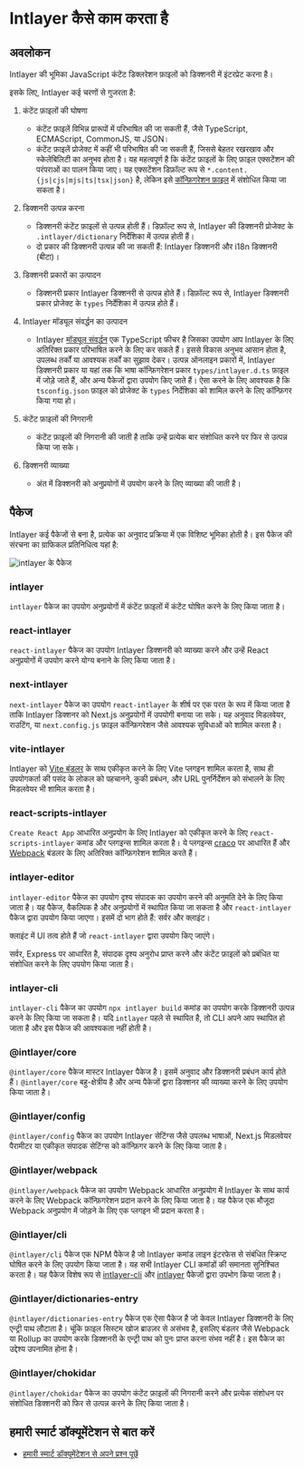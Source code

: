 # Intlayer कैसे काम करता है

## अवलोकन

Intlayer की भूमिका JavaScript कंटेंट डिक्लरेशन फ़ाइलों को डिक्शनरी में इंटरप्रेट करना है।

इसके लिए, Intlayer कई चरणों से गुजरता है:

1. कंटेंट फ़ाइलों की घोषणा

   - कंटेंट फ़ाइलें विभिन्न प्रारूपों में परिभाषित की जा सकती हैं, जैसे TypeScript, ECMAScript, CommonJS, या JSON।
   - कंटेंट फ़ाइलें प्रोजेक्ट में कहीं भी परिभाषित की जा सकती हैं, जिससे बेहतर रखरखाव और स्केलेबिलिटी का अनुभव होता है। यह महत्वपूर्ण है कि कंटेंट फ़ाइलों के लिए फ़ाइल एक्सटेंशन की परंपराओं का पालन किया जाए। यह एक्सटेंशन डिफ़ॉल्ट रूप से `*.content.{js|cjs|mjs|ts|tsx|json}` है, लेकिन इसे [कॉन्फ़िगरेशन फ़ाइल](https://github.com/aymericzip/intlayer/blob/main/docs/hi/configuration.md) में संशोधित किया जा सकता है।

2. डिक्शनरी उत्पन्न करना

   - डिक्शनरी कंटेंट फ़ाइलों से उत्पन्न होती हैं। डिफ़ॉल्ट रूप से, Intlayer की डिक्शनरी प्रोजेक्ट के `.intlayer/dictionary` निर्देशिका में उत्पन्न होती हैं।
   - दो प्रकार की डिक्शनरी उत्पन्न की जा सकती हैं: Intlayer डिक्शनरी और i18n डिक्शनरी (बीटा)।

3. डिक्शनरी प्रकारों का उत्पादन

   - डिक्शनरी प्रकार Intlayer डिक्शनरी से उत्पन्न होते हैं। डिफ़ॉल्ट रूप से, Intlayer डिक्शनरी प्रकार प्रोजेक्ट के `types` निर्देशिका में उत्पन्न होते हैं।

4. Intlayer मॉड्यूल संवर्द्धन का उत्पादन

   - Intlayer [मॉड्यूल संवर्द्धन](https://www.typescriptlang.org/docs/handbook/declaration-merging.html) एक TypeScript फीचर है जिसका उपयोग आप Intlayer के लिए अतिरिक्त प्रकार परिभाषित करने के लिए कर सकते हैं। इससे विकास अनुभव आसान होता है, उपलब्ध तर्कों या आवश्यक तर्कों का सुझाव देकर।
     उत्पन्न ऑनलाइन प्रकारों में, Intlayer डिक्शनरी प्रकार या यहां तक कि भाषा कॉन्फ़िगरेशन प्रकार `types/intlayer.d.ts` फ़ाइल में जोड़े जाते हैं, और अन्य पैकेजों द्वारा उपयोग किए जाते हैं। ऐसा करने के लिए आवश्यक है कि `tsconfig.json` फ़ाइल को प्रोजेक्ट के `types` निर्देशिका को शामिल करने के लिए कॉन्फ़िगर किया गया हो।

5. कंटेंट फ़ाइलों की निगरानी

   - कंटेंट फ़ाइलों की निगरानी की जाती है ताकि उन्हें प्रत्येक बार संशोधित करने पर फिर से उत्पन्न किया जा सके।

6. डिक्शनरी व्याख्या
   - अंत में डिक्शनरी को अनुप्रयोगों में उपयोग करने के लिए व्याख्या की जाती है।

## पैकेज

Intlayer कई पैकेजों से बना है, प्रत्येक का अनुवाद प्रक्रिया में एक विशिष्ट भूमिका होती है। इस पैकेज की संरचना का ग्राफिकल प्रतिनिधित्व यहां है:

![intlayer के पैकेज](https://github.com/aymericzip/intlayer/blob/main/docs/assets/packages_dependency_graph.svg)

### intlayer

`intlayer` पैकेज का उपयोग अनुप्रयोगों में कंटेंट फ़ाइलों में कंटेंट घोषित करने के लिए किया जाता है।

### react-intlayer

`react-intlayer` पैकेज का उपयोग Intlayer डिक्शनरी को व्याख्या करने और उन्हें React अनुप्रयोगों में उपयोग करने योग्य बनाने के लिए किया जाता है।

### next-intlayer

`next-intlayer` पैकेज का उपयोग `react-intlayer` के शीर्ष पर एक परत के रूप में किया जाता है ताकि Intlayer डिक्शनर को Next.js अनुप्रयोगों में उपयोगी बनाया जा सके। यह अनुवाद मिडलवेयर, राउटिंग, या `next.config.js` फ़ाइल कॉन्फ़िगरेशन जैसे आवश्यक सुविधाओं को शामिल करता है।

### vite-intlayer

Intlayer को [Vite बंडलर](https://vite.dev/guide/why.html#why-bundle-for-production) के साथ एकीकृत करने के लिए Vite प्लगइन शामिल करता है, साथ ही उपयोगकर्ता की पसंद के लोकल को पहचानने, कुकी प्रबंधन, और URL पुनर्निर्देशन को संभालने के लिए मिडलवेयर भी शामिल करता है।

### react-scripts-intlayer

`Create React App` आधारित अनुप्रयोग के लिए Intlayer को एकीकृत करने के लिए `react-scripts-intlayer` कमांड और प्लगइन्स शामिल करता है। ये प्लगइन्स [craco](https://craco.js.org/) पर आधारित हैं और [Webpack](https://webpack.js.org/) बंडलर के लिए अतिरिक्त कॉन्फ़िगरेशन शामिल करते हैं।

### intlayer-editor

`intlayer-editor` पैकेज का उपयोग दृश्य संपादक का उपयोग करने की अनुमति देने के लिए किया जाता है। यह पैकेज, वैकल्पिक है और अनुप्रयोगों में स्थापित किया जा सकता है और `react-intlayer` पैकेज द्वारा उपयोग किया जाएगा। इसमें दो भाग होते हैं: सर्वर और क्लाइंट।

क्लाइंट में UI तत्व होते हैं जो `react-intlayer` द्वारा उपयोग किए जाएंगे।

सर्वर, Express पर आधारित है, संपादक दृश्य अनुरोध प्राप्त करने और कंटेंट फ़ाइलों को प्रबंधित या संशोधित करने के लिए उपयोग किया जाता है।

### intlayer-cli

`intlayer-cli` पैकेज का उपयोग `npx intlayer build` कमांड का उपयोग करके डिक्शनरी उत्पन्न करने के लिए किया जा सकता है। यदि `intlayer` पहले से स्थापित है, तो CLI अपने आप स्थापित हो जाता है और इस पैकेज की आवश्यकता नहीं होती है।

### @intlayer/core

`@intlayer/core` पैकेज मास्टर Intlayer पैकेज है। इसमें अनुवाद और डिक्शनरी प्रबंधन कार्य होते हैं। `@intlayer/core` बहु-क्षेत्रीय है और अन्य पैकेजों द्वारा डिक्शनर की व्याख्या करने के लिए उपयोग किया जाता है।

### @intlayer/config

`@intlayer/config` पैकेज का उपयोग Intlayer सेटिंग्स जैसे उपलब्ध भाषाओं, Next.js मिडलवेयर पैरामीटर या एकीकृत संपादक सेटिंग्स को कॉन्फ़िगर करने के लिए किया जाता है।

### @intlayer/webpack

`@intlayer/webpack` पैकेज का उपयोग Webpack आधारित अनुप्रयोग में Intlayer के साथ कार्य करने के लिए Webpack कॉन्फ़िगरेशन प्रदान करने के लिए किया जाता है। यह पैकेज एक मौजूदा Webpack अनुप्रयोग में जोड़ने के लिए एक प्लगइन भी प्रदान करता है।

### @intlayer/cli

`@intlayer/cli` पैकेज एक NPM पैकेज है जो Intlayer कमांड लाइन इंटरफेस से संबंधित स्क्रिप्ट घोषित करने के लिए उपयोग किया जाता है। यह सभी Intlayer CLI कमांडों की समानता सुनिश्चित करता है। यह पैकेज विशेष रूप से [intlayer-cli](https://github.com/aymericzip/intlayer/tree/main/docs/hi/packages/intlayer-cli/index.md) और [intlayer](https://github.com/aymericzip/intlayer/tree/main/docs/hi/packages/intlayer/index.md) पैकेजों द्वारा उपभोग किया जाता है।

### @intlayer/dictionaries-entry

`@intlayer/dictionaries-entry` पैकेज एक ऐसा पैकेज है जो केवल Intlayer डिक्शनरी के लिए एन्ट्री पाथ लौटाता है। चूंकि फ़ाइल सिस्टम खोज ब्राउज़र से असंभव है, इसलिए बंडलर जैसे Webpack या Rollup का उपयोग करके डिक्शनरी के एन्ट्री पाथ को पुनः प्राप्त करना संभव नहीं है। इस पैकेज का उद्देश्य उपनामित होना है।

### @intlayer/chokidar

`@intlayer/chokidar` पैकेज का उपयोग कंटेंट फ़ाइलों की निगरानी करने और प्रत्येक संशोधन पर संशोधित डिक्शनरी को फिर से उत्पन्न करने के लिए किया जाता है।

## हमारी स्मार्ट डॉक्यूमेंटेशन से बात करें

- [हमारी स्मार्ट डॉक्यूमेंटेशन से अपने प्रश्न पूछें](https://intlayer.org/docs/chat)
